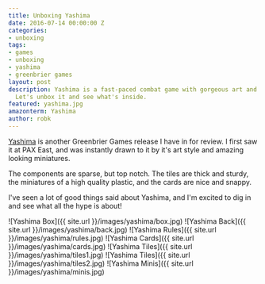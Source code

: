 ```yaml
---
title: Unboxing Yashima
date: 2016-07-14 00:00:00 Z
categories:
- unboxing
tags:
- games
- unboxing
- yashima
- greenbrier games
layout: post
description: Yashima is a fast-paced combat game with gorgeous art and awesome minis.
  Let's unbox it and see what's inside.
featured: yashima.jpg
amazonterm: Yashima
author: robk
---
```


[Yashima](http://www.greenbriergames.com/main/index.php/project/yashima/) is another Greenbrier Games release I have in for review. I first saw it at PAX East, and was instantly drawn to it by it's art style and amazing looking miniatures.

The components are sparse, but top notch. The tiles are thick and sturdy, the miniatures of a high quality plastic, and the cards are nice and snappy.

I've seen a lot of good things said about Yashima, and I'm excited to dig in and see what all the hype is about!


![Yashima Box]({{ site.url }}/images/yashima/box.jpg)
![Yashima Back]({{ site.url }}/images/yashima/back.jpg)
![Yashima Rules]({{ site.url }}/images/yashima/rules.jpg)
![Yashima Cards]({{ site.url }}/images/yashima/cards.jpg)
![Yashima Tiles]({{ site.url }}/images/yashima/tiles1.jpg)
![Yashima Tiles]({{ site.url }}/images/yashima/tiles2.jpg)
![Yashima Minis]({{ site.url }}/images/yashima/minis.jpg)
